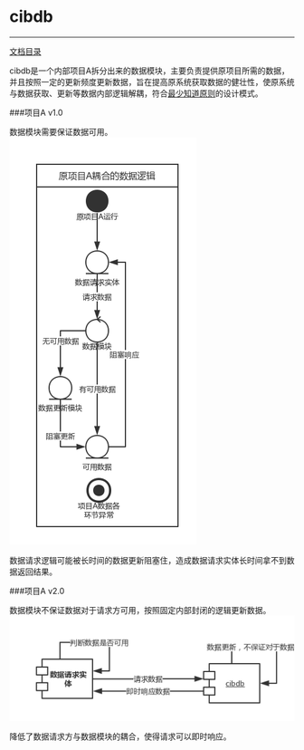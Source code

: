 # cibdb

---
[文档目录](SUMMARY.md)



cibdb是一个内部项目A拆分出来的数据模块，主要负责提供原项目所需的数据，并且按照一定的更新频度更新数据，旨在提高原系统获取数据的健壮性，使原系统与数据获取、更新等数据内部逻辑解耦，符合[最少知道原则](https://thelittlematch.gitbooks.io/design/content/er_3001_she_ji_mo_shi_de_liu_da_yuan_ze/53001_di_mi_te_fa_zeff08_zui_shao_zhi_dao_yuan_ze_.html)的设计模式。


###项目A v1.0

数据模块需要保证数据可用。
![](/assets/原项目1.0.png)

数据请求逻辑可能被长时间的数据更新阻塞住，造成数据请求实体长时间拿不到数据返回结果。

###项目A v2.0

数据模块不保证数据对于请求方可用，按照固定内部封闭的逻辑更新数据。
![](/assets/原项目2.0.png)

降低了数据请求方与数据模块的耦合，使得请求可以即时响应。